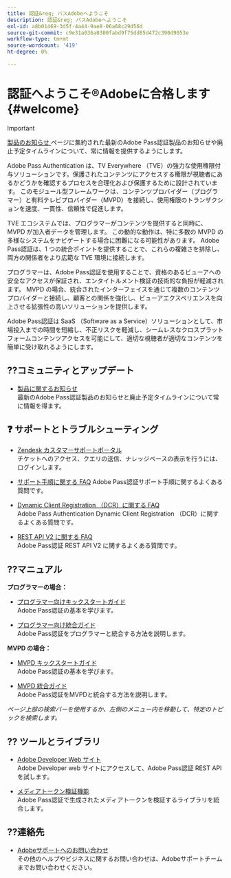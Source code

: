 ```yaml
---
title: 認証&reg; パスAdobeへようこそ
description: 認証&reg; パスAdobeへようこそ
exl-id: a8b01469-3d5f-4a44-9ae8-06a68c29d56d
source-git-commit: c9e31a036a0300fabd9f75dd85d472c390d9053e
workflow-type: tm+mt
source-wordcount: '419'
ht-degree: 0%

---
```


# 認証へようこそ®Adobeに合格します {#welcome}

>[!IMPORTANT]
>
> [ 製品のお知らせ ](/help/authentication/product-announcements.md) ページに集約された最新のAdobe Pass認証製品のお知らせや廃止予定タイムラインについて、常に情報を提供するようにします。

Adobe Pass Authentication は、TV Everywhere （TVE）の強力な使用権限付与ソリューションです。保護されたコンテンツにアクセスする権限が視聴者にあるかどうかを確認するプロセスを合理化および保護するために設計されています。 このモジュール型フレームワークは、コンテンツプロバイダー（プログラマー）と有料テレビプロバイダー（MVPD）を接続し、使用権限のトランザクションを速度、一貫性、信頼性で促進します。

TVE エコシステムでは、プログラマーがコンテンツを提供すると同時に、MVPD が加入者データを管理します。 この動的な動作は、特に多数の MVPD の多様なシステムをナビゲートする場合に困難になる可能性があります。 Adobe Pass認証は、1 つの統合ポイントを提供することで、これらの複雑さを排除し、両方の関係者をより広範な TVE 環境に接続します。

プログラマーは、Adobe Pass認証を使用することで、資格のあるビューアへの安全なアクセスが保証され、エンタイトルメント検証の技術的な負担が軽減されます。 MVPD の場合、統合されたインターフェイスを通じて複数のコンテンツプロバイダーと接続し、顧客との関係を強化し、ビューアエクスペリエンスを向上させる拡張性の高いソリューションを提供します。

Adobe Pass認証は SaaS （Software as a Service）ソリューションとして、市場投入までの時間を短縮し、不正リスクを軽減し、シームレスなクロスプラットフォームコンテンツアクセスを可能にして、適切な視聴者が適切なコンテンツを簡単に受け取れるようにします。

## ??コミュニティとアップデート

* [ 製品に関するお知らせ ](/help/authentication/product-announcements.md)\
  最新のAdobe Pass認証製品のお知らせと廃止予定タイムラインについて常に情報を得ます。

## ❓ サポートとトラブルシューティング

* [Zendesk カスタマーサポートポータル ](https://tve.zendesk.com/home)\
  チケットへのアクセス、クエリの送信、ナレッジベースの表示を行うには、ログインします。

* [ サポート手順に関する FAQ](/help/authentication/kickstart/support-procedures-faqs.md)
Adobe Pass認証サポート手順に関するよくある質問です。

* [Dynamic Client Registration （DCR）に関する FAQ](/help/authentication/integration-guide-programmers/rest-apis/rest-api-dcr/dynamic-client-registration-faqs.md)\
  Adobe Pass Authentication Dynamic Client Registration （DCR）に関するよくある質問です。

* [REST API V2 に関する FAQ](/help/authentication/integration-guide-programmers/rest-apis/rest-api-v2/rest-api-v2-faqs.md)\
  Adobe Pass認証 REST API V2 に関するよくある質問です。

## ??マニュアル

**プログラマーの場合：**

* [ プログラマー向けキックスタートガイド ](/help/authentication/kickstart/programmer-kickstart-guide.md)\
  Adobe Pass認証の基本を学びます。

* [ プログラマー向け統合ガイド ](/help/authentication/integration-guide-programmers/programmer-integration-guide-overview.md)\
  Adobe Pass認証をプログラマーと統合する方法を説明します。

**MVPD の場合：**

* [MVPD キックスタートガイド ](/help/authentication/kickstart/mvpd-kickstart-guide.md)\
  Adobe Pass認証の基本を学びます。

* [MVPD 統合ガイド ](/help/authentication/integration-guide-mvpds/mvpd-integration-guide-overview.md)\
  Adobe Pass認証をMVPDと統合する方法を説明します。

*ページ上部の検索バーを使用するか、左側のメニュー内を移動して、特定のトピックを検索します。*

## ??️ ツールとライブラリ

* [Adobe Developer Web サイト ](https://developer.adobe.com/adobe-pass/)\
  Adobe Developer web サイトにアクセスして、Adobe Pass認証 REST API を試します。

* [ メディアトークン検証機能 ](https://tve.zendesk.com/hc/en-us/articles/204963159-Media-Token-Verifier-library)\
  Adobe Pass認証で生成されたメディアトークンを検証するライブラリを統合します。

## ??連絡先

* [Adobeサポートへのお問い合わせ ](mailto:tve-support@adobe.com)\
  その他のヘルプやビジネスに関するお問い合わせは、Adobeサポートチームまでお問い合わせください。
